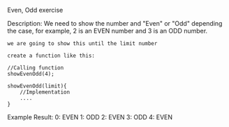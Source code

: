 Even, Odd exercise

Description:
    We need to show the number and "Even" or "Odd" depending the case,
    for example, 2 is an EVEN number and 3 is an ODD number.

    we are going to show this until the limit number

    create a function like this:

    //Calling function
    showEvenOdd(4);

    showEvenOdd(limit){
        //Implementation
        ....
    }

Example Result:
0: EVEN
1: ODD
2: EVEN
3: ODD
4: EVEN

